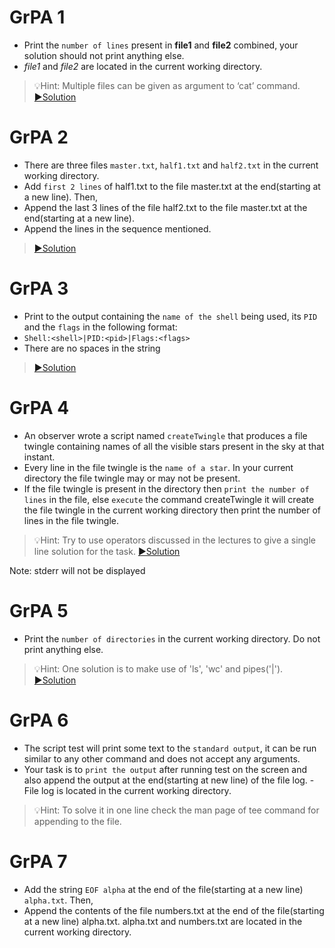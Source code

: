 # GrPA 1

- Print the `number of lines` present in **file1** and **file2** combined, your solution should not print anything else.
- *file1* and *file2* are located in the current working directory.

> 💡Hint: Multiple files can be given as argument to ‘cat’ command.
> [▶️Solution](https://github.com/alokg-812/IIT-Madras/blob/main/SystemCommands/Week3/GrPA/grpa1.bash)
# GrPA 2

- There are three files `master.txt`, `half1.txt` and `half2.txt` in the current working directory.
- Add `first 2 lines` of half1.txt to the file master.txt at the end(starting at a new line). Then,
- Append the last 3 lines of the file half2.txt to the file master.txt at the end(starting at a new line).
- Append the lines in the sequence mentioned.
> [▶️Solution](https://github.com/alokg-812/IIT-Madras/blob/main/SystemCommands/Week3/GrPA/grpa2.bash)

# GrPA 3

- Print to the output containing the `name of the shell` being used, its `PID` and the `flags` in the following format:
- ``Shell:<shell>|PID:<pid>|Flags:<flags>``
- There are no spaces in the string
> [▶️Solution](https://github.com/alokg-812/IIT-Madras/blob/main/SystemCommands/Week3/GrPA/grpa3.bash)

# GrPA 4
- An observer wrote a script named `createTwingle` that produces a file twingle containing names of all the visible stars present in the sky at that instant. 
- Every line in the file twingle is the `name of a star`. In your current directory the file twingle may or may not be present.
- If the file twingle is present in the directory then `print the number of lines` in the file, else `execute` the command createTwingle it will create the file twingle in the current working directory then print the number of lines in the file twingle.

> 💡Hint: Try to use operators discussed in the lectures to give a single line solution for the task.
> [▶️Solution](https://github.com/alokg-812/IIT-Madras/blob/main/SystemCommands/Week3/GrPA/grpa4.bash)


Note: stderr will not be displayed

# GrPA 5

- Print the `number of directories` in the current working directory. Do not print anything else.
> 💡Hint: One solution is to make use of 'ls', 'wc' and pipes('|').
> [▶️Solution](https://github.com/alokg-812/IIT-Madras/blob/main/SystemCommands/Week3/GrPA/grpa5.bash)


# GrPA 6
- The script test will print some text to the `standard output`, it can be run similar to any other command and does not accept any arguments.
- Your task is to `print the output` after running test on the screen and also append the output at the end(starting at new line) of the file log.  - File log is located in the current working directory.

> 💡Hint: To solve it in one line check the man page of tee command for appending to the file. 

# GrPA 7
- Add the string `EOF alpha` at the end of the file(starting at a new line) `alpha.txt`. Then,
- Append the contents of the file numbers.txt at the end of the file(starting at a new line) alpha.txt. alpha.txt and numbers.txt are located in the current working directory.